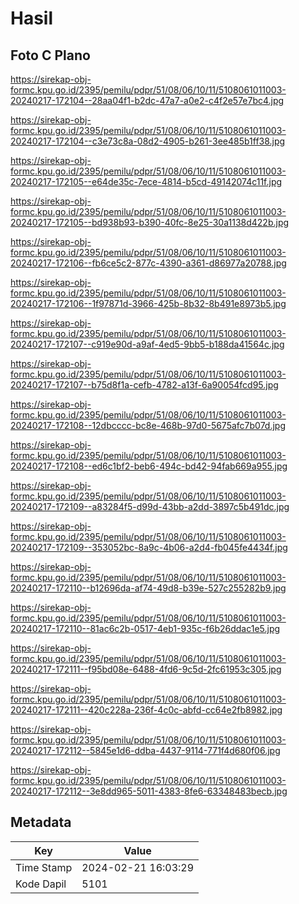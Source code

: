 # Hasil

## Foto C Plano

https://sirekap-obj-formc.kpu.go.id/2395/pemilu/pdpr/51/08/06/10/11/5108061011003-20240217-172104--28aa04f1-b2dc-47a7-a0e2-c4f2e57e7bc4.jpg

https://sirekap-obj-formc.kpu.go.id/2395/pemilu/pdpr/51/08/06/10/11/5108061011003-20240217-172104--c3e73c8a-08d2-4905-b261-3ee485b1ff38.jpg

https://sirekap-obj-formc.kpu.go.id/2395/pemilu/pdpr/51/08/06/10/11/5108061011003-20240217-172105--e64de35c-7ece-4814-b5cd-49142074c11f.jpg

https://sirekap-obj-formc.kpu.go.id/2395/pemilu/pdpr/51/08/06/10/11/5108061011003-20240217-172105--bd938b93-b390-40fc-8e25-30a1138d422b.jpg

https://sirekap-obj-formc.kpu.go.id/2395/pemilu/pdpr/51/08/06/10/11/5108061011003-20240217-172106--fb6ce5c2-877c-4390-a361-d86977a20788.jpg

https://sirekap-obj-formc.kpu.go.id/2395/pemilu/pdpr/51/08/06/10/11/5108061011003-20240217-172106--1f97871d-3966-425b-8b32-8b491e8973b5.jpg

https://sirekap-obj-formc.kpu.go.id/2395/pemilu/pdpr/51/08/06/10/11/5108061011003-20240217-172107--c919e90d-a9af-4ed5-9bb5-b188da41564c.jpg

https://sirekap-obj-formc.kpu.go.id/2395/pemilu/pdpr/51/08/06/10/11/5108061011003-20240217-172107--b75d8f1a-cefb-4782-a13f-6a90054fcd95.jpg

https://sirekap-obj-formc.kpu.go.id/2395/pemilu/pdpr/51/08/06/10/11/5108061011003-20240217-172108--12dbcccc-bc8e-468b-97d0-5675afc7b07d.jpg

https://sirekap-obj-formc.kpu.go.id/2395/pemilu/pdpr/51/08/06/10/11/5108061011003-20240217-172108--ed6c1bf2-beb6-494c-bd42-94fab669a955.jpg

https://sirekap-obj-formc.kpu.go.id/2395/pemilu/pdpr/51/08/06/10/11/5108061011003-20240217-172109--a83284f5-d99d-43bb-a2dd-3897c5b491dc.jpg

https://sirekap-obj-formc.kpu.go.id/2395/pemilu/pdpr/51/08/06/10/11/5108061011003-20240217-172109--353052bc-8a9c-4b06-a2d4-fb045fe4434f.jpg

https://sirekap-obj-formc.kpu.go.id/2395/pemilu/pdpr/51/08/06/10/11/5108061011003-20240217-172110--b12696da-af74-49d8-b39e-527c255282b9.jpg

https://sirekap-obj-formc.kpu.go.id/2395/pemilu/pdpr/51/08/06/10/11/5108061011003-20240217-172110--81ac6c2b-0517-4eb1-935c-f6b26ddac1e5.jpg

https://sirekap-obj-formc.kpu.go.id/2395/pemilu/pdpr/51/08/06/10/11/5108061011003-20240217-172111--f95bd08e-6488-4fd6-9c5d-2fc61953c305.jpg

https://sirekap-obj-formc.kpu.go.id/2395/pemilu/pdpr/51/08/06/10/11/5108061011003-20240217-172111--420c228a-236f-4c0c-abfd-cc64e2fb8982.jpg

https://sirekap-obj-formc.kpu.go.id/2395/pemilu/pdpr/51/08/06/10/11/5108061011003-20240217-172112--5845e1d6-ddba-4437-9114-771f4d680f06.jpg

https://sirekap-obj-formc.kpu.go.id/2395/pemilu/pdpr/51/08/06/10/11/5108061011003-20240217-172112--3e8dd965-5011-4383-8fe6-63348483becb.jpg


## Metadata

| Key        | Value               |
| ---------- | ------------------- |
| Time Stamp | 2024-02-21 16:03:29 |
| Kode Dapil | 5101                |



